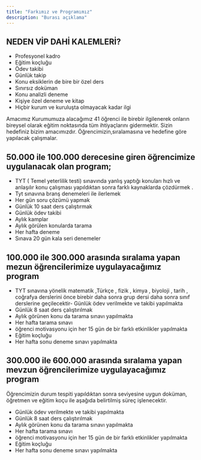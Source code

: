 ```yaml
---
title: "Farkımız ve Programımız"
description: "Burası açıklama"
---
```

## NEDEN VİP DAHİ KALEMLERİ?
- Profesyonel kadro
- Eğitim koçluğu
- Ödev takibi
- Günlük takip
- Konu eksiklerin de bire bir özel ders
- Sınırsız doküman
- Konu analizli deneme
- Kişiye özel deneme ve kitap
- Hiçbir kurum ve kuruluşta olmayacak kadar ilgi 
  
Amacımız Kurumumuza alacağımız 41 öğrenci ile birebir ilgilenerek onların bireysel olarak eğitim noktasında tüm ihtiyaçlarını gidermektir. Sizin hedefiniz bizim amacımızdır. Öğrencimizin,sıralamasına ve hedefine  göre yapılacak çalışmalar. 

## 50.000 ile 100.000 derecesine giren öğrencimize uygulanacak olan program;

- TYT ( Temel yeterlilik testi) sınavında  yanlış yaptığı konuları hızlı ve anlaşılır  konu çalışması yapıldıktan sonra  farklı  kaynaklarda  çözdürmek .
- Tyt   sınavına branş denemeleri ile ilerlemek
- Her gün soru çözümü yapmak
- Günlük 10 saat ders çalıştırmak
- Günlük ödev takibi
- Aylık kamplar
- Aylık görülen konularda tarama
- Her hafta deneme
- Sınava 20 gün kala seri denemeler 
  
## 100.000 ile 300.000 arasında sıralama yapan mezun öğrencilerimize uygulayacağımız   program

- TYT sınavına yönelik matematik ,Türkçe  , fizik , kimya , biyoloji , tarih , coğrafya derslerini önce birebir daha sonra grup dersi daha sonra sınıf derslerine geçilecektir- Günlük ödev verilmekte   ve takibi yapılmakta
- Günlük 8 saat ders çalıştırılmak
- Aylık görünen konu da tarama sınavı   yapılmakta
- Her hafta tarama sınavı
- öğrenci motivasyonu için her 15 gün de bir farklı etkinlikler  yapılmakta
- Eğitim koçluğu
- Her hafta sonu deneme sınavı yapılmakta
  
## 300.000 ile 600.000   arasında sıralama yapan mevzun öğrencilerimize uygulayacağımız   program
  
Öğrencimizin durum tespiti yapıldıktan sonra seviyesine uygun doküman, öğretmen ve eğitim koçu ile aşağıda belirtilmiş süreç işlenecektir.
    
- Günlük ödev verilmekte   ve takibi yapılmakta
- Günlük 8 saat ders çalıştırılmak
- Aylık görünen konu da tarama sınavı   yapılmakta
- Her hafta tarama sınavı
- öğrenci motivasyonu için her 15 gün de bir farklı etkinlikler  yapılmakta
- Eğitim koçluğu
- Her hafta sonu deneme sınavı yapılmakta


